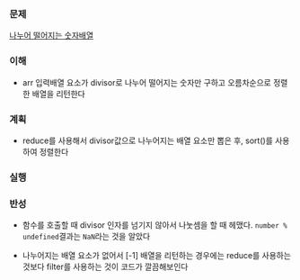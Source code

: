 ### 문제

[나누어 떨어지는 숫자배열](https://programmers.co.kr/learn/courses/30/lessons/12910)

### 이해
  - arr 입력배열 요소가 divisor로 나누어 떨어지는 숫자만 구하고 오름차순으로
    정렬한 배열을 리턴한다

### 계획
  - reduce를 사용해서 divisor값으로 나누어지는 배열 요소만 뽑은 후,
    sort()를 사용하여 정렬한다

### 실행

### 반성
  - 함수를 호출할 때 divisor 인자를 넘기지 않아서 나눗셈을 할 때 헤맸다.
    `number % undefined`결과는 `NaN`라는 것을 알았다

  - 나누어지는 배열 요소가 없어서 [-1] 배열을 리턴하는 경우에는 reduce를
    사용하는 것보다 filter를 사용하는 것이 코드가 깔끔해보인다
